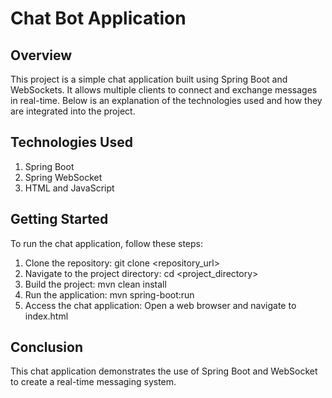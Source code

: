 # Chat Bot Application

## Overview
This project is a simple chat application built using Spring Boot and WebSockets.
It allows multiple clients to connect and exchange messages in real-time. Below is
an explanation of the technologies used and how they are integrated into the project.

## Technologies Used

1. Spring Boot
2. Spring WebSocket
3. HTML and JavaScript

## Getting Started

To run the chat application, follow these steps:

1. Clone the repository: git clone <repository_url>
2. Navigate to the project directory: cd <project_directory>
3. Build the project: mvn clean install
4. Run the application: mvn spring-boot:run
5. Access the chat application: Open a web browser and navigate to index.html

## Conclusion
This chat application demonstrates the use of Spring Boot and WebSocket to create a real-time messaging system. 
